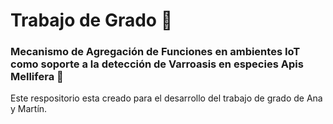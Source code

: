 # Trabajo de Grado 🐝
### Mecanismo de Agregación de Funciones en ambientes IoT como soporte a la detección de Varroasis en especies Apis Mellifera 🐝
Este respositorio esta creado para el desarrollo del trabajo de grado de Ana y Martín.
